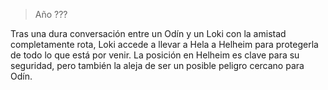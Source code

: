 > Año ???

Tras una dura conversación entre un Odín y un Loki con la amistad completamente rota, Loki accede a llevar a Hela a Helheim para protegerla de todo lo que está por venir. La posición en Helheim es clave para su seguridad, pero también la aleja de ser un posible peligro cercano para Odín.